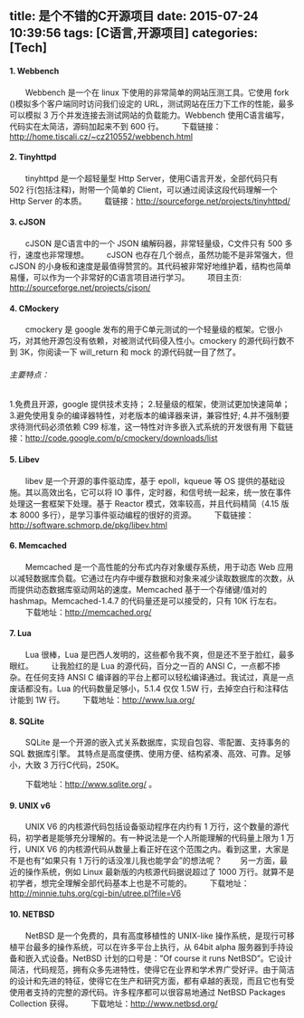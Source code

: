 title: 是个不错的C开源项目
date: 2015-07-24 10:39:56
tags: [C语言,开源项目]
categories: [Tech]
---
#### 1. Webbench
　　Webbench 是一个在 linux 下使用的非常简单的网站压测工具。它使用 fork ()模拟多个客户端同时访问我们设定的 URL，测试网站在压力下工作的性能，最多可以模拟 3 万个并发连接去测试网站的负载能力。Webbench 使用C语言编写， 代码实在太简洁，源码加起来不到 600 行。
　　下载链接：http://home.tiscali.cz/~cz210552/webbench.html
#### 2. Tinyhttpd
　　tinyhttpd 是一个超轻量型 Http Server，使用C语言开发，全部代码只有 502 行(包括注释)，附带一个简单的 Client，可以通过阅读这段代码理解一个 Http Server 的本质。
　　载链接：http://sourceforge.net/projects/tinyhttpd/

#### 3. cJSON
　　cJSON 是C语言中的一个 JSON 编解码器，非常轻量级，C文件只有 500 多行，速度也非常理想。
　　cJSON 也存在几个弱点，虽然功能不是非常强大，但 cJSON 的小身板和速度是最值得赞赏的。其代码被非常好地维护着，结构也简单易懂，可以作为一个非常好的C语言项目进行学习。
　　项目主页: http://sourceforge.net/projects/cjson/
#### 4. CMockery
　　cmockery 是 google 发布的用于C单元测试的一个轻量级的框架。它很小巧，对其他开源包没有依赖，对被测试代码侵入性小。cmockery 的源代码行数不到 3K，你阅读一下 will_return 和 mock 的源代码就一目了然了。

<!--more-->

###### 主要特点：
1.免费且开源，google 提供技术支持；
2.轻量级的框架，使测试更加快速简单；
3.避免使用复杂的编译器特性，对老版本的编译器来讲，兼容性好;
4.并不强制要求待测代码必须依赖 C99 标准，这一特性对许多嵌入式系统的开发很有用
下载链接：http://code.google.com/p/cmockery/downloads/list
#### 5. Libev
　　libev 是一个开源的事件驱动库，基于 epoll，kqueue 等 OS 提供的基础设施。其以高效出名，它可以将 IO 事件，定时器，和信号统一起来，统一放在事件处理这一套框架下处理。基于 Reactor 模式，效率较高，并且代码精简（4.15 版本 8000 多行），是学习事件驱动编程的很好的资源。
　　下载链接：http://software.schmorp.de/pkg/libev.html
#### 6. Memcached
　　Memcached 是一个高性能的分布式内存对象缓存系统，用于动态 Web 应用以减轻数据库负载。它通过在内存中缓存数据和对象来减少读取数据库的次数，从而提供动态数据库驱动网站的速度。Memcached 基于一个存储键/值对的 hashmap。Memcached-1.4.7 的代码量还是可以接受的，只有 10K 行左右。
　　下载地址：http://memcached.org/

#### 7. Lua
　　Lua 很棒，Lua 是巴西人发明的，这些都令我不爽，但是还不至于脸红，最多眼红。
　　让我脸红的是 Lua 的源代码，百分之一百的 ANSI C，一点都不掺杂。在任何支持 ANSI C 编译器的平台上都可以轻松编译通过。我试过，真是一点废话都没有。Lua 的代码数量足够小，5.1.4 仅仅 1.5W 行，去掉空白行和注释估计能到 1W 行。
　　下载地址：http://www.lua.org/
#### 8. SQLite
　　SQLite 是一个开源的嵌入式关系数据库，实现自包容、零配置、支持事务的 SQL 数据库引擎。 其特点是高度便携、使用方便、结构紧凑、高效、可靠。足够小，大致 3 万行C代码，250K。

　　下载地址：http://www.sqlite.org/ 。
#### 9. UNIX v6
　　UNIX V6 的内核源代码包括设备驱动程序在内约有 1 万行，这个数量的源代码，初学者是能够充分理解的。有一种说法是一个人所能理解的代码量上限为 1 万行，UNIX V6 的内核源代码从数量上看正好在这个范围之内。看到这里，大家是不是也有“如果只有 1 万行的话没准儿我也能学会”的想法呢？
　　另一方面，最近的操作系统，例如 Linux 最新版的内核源代码据说超过了 1000 万行。就算不是初学者，想完全理解全部代码基本上也是不可能的。
　　下载地址：http://minnie.tuhs.org/cgi-bin/utree.pl?file=V6

#### 10. NETBSD
　　NetBSD 是一个免费的，具有高度移植性的 UNIX-like 操作系统，是现行可移植平台最多的操作系统，可以在许多平台上执行，从 64bit alpha 服务器到手持设备和嵌入式设备。NetBSD 计划的口号是：”Of course it runs NetBSD”。它设计简洁，代码规范，拥有众多先进特性，使得它在业界和学术界广受好评。由于简洁的设计和先进的特征，使得它在生产和研究方面，都有卓越的表现，而且它也有受使用者支持的完整的源代码。许多程序都可以很容易地通过 NetBSD Packages Collection 获得。
　　下载地址：http://www.netbsd.org/
